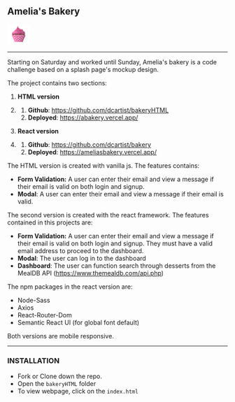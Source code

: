 ## Amelia's Bakery

<img src="/images/cupcake.jpg" alt="cupcake" style="zoom:13%;"  width="400" />

------

Starting on Saturday and worked until Sunday, Amelia's bakery is a code challenge based on a splash page's mockup design.

The project contains two sections:

1. **HTML version** 

2. 1. **Github**: https://github.com/dcartist/bakeryHTML
   2. **Deployed**: https://abakery.vercel.app/

3. **React version**

4. 1. **Github**: https://github.com/dcartist/bakery
   2. **Deployed**: https://ameliasbakery.vercel.app/

The HTML version is created with vanilla js. The features contains:

- **Form Validation:** A user can enter their email and view a message if their email is valid on both login and signup.
- **Modal**: A user can enter their email and view a message if their email is valid.

The second version is created with the react framework. The features contained in this projects are:

- **Form Validation:** A user can enter their email and view a message if their email is valid on both login and signup. They must have a valid email address to proceed to the dashboard.
- **Modal**: The user can log in to the dashboard
- **Dashboard**: The user can function search through desserts from the MealDB API (https://www.themealdb.com/api.php)



The npm packages in the react version are:

-  Node-Sass
- Axios
- React-Router-Dom
- Semantic React UI (for global font default)

Both versions are mobile responsive.

------

### INSTALLATION

- Fork or Clone down the repo.
- Open the `bakeryHTML` folder
- To view webpage, click on the `index.html`

